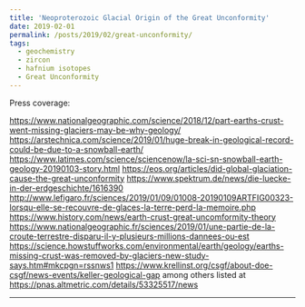 ```yaml
---
title: 'Neoproterozoic Glacial Origin of the Great Unconformity'
date: 2019-02-01
permalink: /posts/2019/02/great-unconformity/
tags:
  - geochemistry
  - zircon
  - hafnium isotopes
  - Great Unconformity
---
```

Press coverage:

https://www.nationalgeographic.com/science/2018/12/part-earths-crust-went-missing-glaciers-may-be-why-geology/
https://arstechnica.com/science/2019/01/huge-break-in-geological-record-could-be-due-to-a-snowball-earth/
https://www.latimes.com/science/sciencenow/la-sci-sn-snowball-earth-geology-20190103-story.html
https://eos.org/articles/did-global-glaciation-cause-the-great-unconformity
https://www.spektrum.de/news/die-luecke-in-der-erdgeschichte/1616390
http://www.lefigaro.fr/sciences/2019/01/09/01008-20190109ARTFIG00323-lorsqu-elle-se-recouvre-de-glaces-la-terre-perd-la-memoire.php
https://www.history.com/news/earth-crust-great-uncomformity-theory
https://www.nationalgeographic.fr/sciences/2019/01/une-partie-de-la-croute-terrestre-disparu-il-y-plusieurs-millions-dannees-ou-est
https://science.howstuffworks.com/environmental/earth/geology/earths-missing-crust-was-removed-by-glaciers-new-study-says.htm#mkcpgn=rssnws1
https://www.krellinst.org/csgf/about-doe-csgf/news-events/keller-geological-gap
among others listed at https://pnas.altmetric.com/details/53325517/news

------
